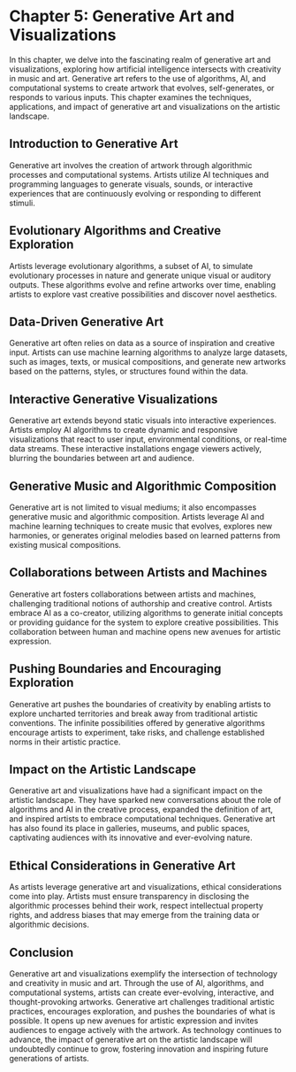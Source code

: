 Chapter 5: Generative Art and Visualizations
============================================

In this chapter, we delve into the fascinating realm of generative art and visualizations, exploring how artificial intelligence intersects with creativity in music and art. Generative art refers to the use of algorithms, AI, and computational systems to create artwork that evolves, self-generates, or responds to various inputs. This chapter examines the techniques, applications, and impact of generative art and visualizations on the artistic landscape.

Introduction to Generative Art
------------------------------

Generative art involves the creation of artwork through algorithmic processes and computational systems. Artists utilize AI techniques and programming languages to generate visuals, sounds, or interactive experiences that are continuously evolving or responding to different stimuli.

Evolutionary Algorithms and Creative Exploration
------------------------------------------------

Artists leverage evolutionary algorithms, a subset of AI, to simulate evolutionary processes in nature and generate unique visual or auditory outputs. These algorithms evolve and refine artworks over time, enabling artists to explore vast creative possibilities and discover novel aesthetics.

Data-Driven Generative Art
--------------------------

Generative art often relies on data as a source of inspiration and creative input. Artists can use machine learning algorithms to analyze large datasets, such as images, texts, or musical compositions, and generate new artworks based on the patterns, styles, or structures found within the data.

Interactive Generative Visualizations
-------------------------------------

Generative art extends beyond static visuals into interactive experiences. Artists employ AI algorithms to create dynamic and responsive visualizations that react to user input, environmental conditions, or real-time data streams. These interactive installations engage viewers actively, blurring the boundaries between art and audience.

Generative Music and Algorithmic Composition
--------------------------------------------

Generative art is not limited to visual mediums; it also encompasses generative music and algorithmic composition. Artists leverage AI and machine learning techniques to create music that evolves, explores new harmonies, or generates original melodies based on learned patterns from existing musical compositions.

Collaborations between Artists and Machines
-------------------------------------------

Generative art fosters collaborations between artists and machines, challenging traditional notions of authorship and creative control. Artists embrace AI as a co-creator, utilizing algorithms to generate initial concepts or providing guidance for the system to explore creative possibilities. This collaboration between human and machine opens new avenues for artistic expression.

Pushing Boundaries and Encouraging Exploration
----------------------------------------------

Generative art pushes the boundaries of creativity by enabling artists to explore uncharted territories and break away from traditional artistic conventions. The infinite possibilities offered by generative algorithms encourage artists to experiment, take risks, and challenge established norms in their artistic practice.

Impact on the Artistic Landscape
--------------------------------

Generative art and visualizations have had a significant impact on the artistic landscape. They have sparked new conversations about the role of algorithms and AI in the creative process, expanded the definition of art, and inspired artists to embrace computational techniques. Generative art has also found its place in galleries, museums, and public spaces, captivating audiences with its innovative and ever-evolving nature.

Ethical Considerations in Generative Art
----------------------------------------

As artists leverage generative art and visualizations, ethical considerations come into play. Artists must ensure transparency in disclosing the algorithmic processes behind their work, respect intellectual property rights, and address biases that may emerge from the training data or algorithmic decisions.

Conclusion
----------

Generative art and visualizations exemplify the intersection of technology and creativity in music and art. Through the use of AI, algorithms, and computational systems, artists can create ever-evolving, interactive, and thought-provoking artworks. Generative art challenges traditional artistic practices, encourages exploration, and pushes the boundaries of what is possible. It opens up new avenues for artistic expression and invites audiences to engage actively with the artwork. As technology continues to advance, the impact of generative art on the artistic landscape will undoubtedly continue to grow, fostering innovation and inspiring future generations of artists.
